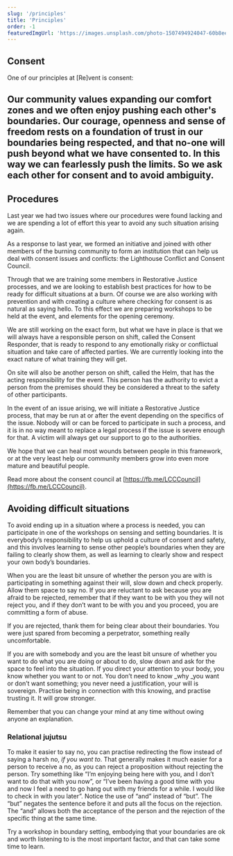 ```yaml
---
slug: '/principles'
title: 'Principles'
order: -1
featuredImgUrl: 'https://images.unsplash.com/photo-1507494924047-60b8ee826ca9?ixid=MnwxMjA3fDB8MHxwaG90by1wYWdlfHx8fGVufDB8fHx8&ixlib=rb-1.2.1&auto=format&fit=crop&w=966&q=80'
---
```


## Consent

One of our principles at [Re]vent is consent:

Our community values expanding our comfort zones and we often enjoy pushing each other's boundaries. Our courage, openness and sense of freedom rests on a foundation of trust in our boundaries being respected, and that no-one will push beyond what we have consented to. In this way we can fearlessly push the limits. So we ask each other for consent and to avoid ambiguity.
---

## Procedures

Last year we had two issues where our procedures were found lacking and we are spending a lot of effort this year to avoid any such situation arising again.

As a response to last year, we formed an initiative and joined with other members of the burning community to form an institution that can help us deal with consent issues and conflicts: the Lighthouse Conflict and Consent Council.

Through that we are training some members in Restorative Justice processes, and we are looking to establish best practices for how to be ready for difficult situations at a burn. Of course we are also working with prevention and with creating a culture where checking for consent is as natural as saying hello. To this effect we are preparing workshops to be held at the event, and elements for the opening ceremony.

We are still working on the exact form, but what we have in place is that we will always have a responsible person on shift, called the Consent Responder, that is ready to respond to any emotionally risky or conflictual situation and take care of affected parties. We are currently looking into the exact nature of what training they will get. 

On site will also be another person on shift, called the Helm, that has the acting responsibility for the event. This person has the authority to evict a person from the premises should they be considered a threat to the safety of other participants. 

In the event of an issue arising, we will initiate a Restorative Justice process, that may be run at or after the event depending on the specifics of the issue. Nobody will or can be forced to participate in such a process, and it is in no way meant to replace a legal process if the issue is severe enough for that. A victim will always get our support to go to the authorities.

We hope that we can heal most wounds between people in this framework, or at the very least help our community members grow into even more mature and beautiful people.

Read more about the consent council at [https://fb.me/LCCCouncil](https://fb.me/LCCCouncil).


## Avoiding difficult situations

To avoid ending up in a situation where a process is needed, you can participate in one of the workshops on sensing and setting boundaries. It is everybody’s responsibility to help us uphold a culture of consent and safety, and this involves learning to sense other people’s boundaries when they are failing to clearly show them, as well as learning to clearly show and respect your own body’s boundaries. 

When you are the least bit unsure of whether the person you are with is participating in something against their will, slow down and check properly. Allow them space to say no. If you are reluctant to ask because you are afraid to be rejected, remember that if they want to be with you they will not reject you, and if they don’t want to be with you and you proceed, you are committing a form of abuse. 

If you are rejected, thank them for being clear about their boundaries. You were just spared from becoming a perpetrator, something really uncomfortable.

If you are with somebody and you are the least bit unsure of whether you want to do what you are doing or about to do, slow down and ask for the space to feel into the situation. If you direct your attention to your body, you know whether you want to or not. You don’t need to know _why _you want or don’t want something; you never need a justification, your will is sovereign. Practise being in connection with this knowing, and practise trusting it. It will grow stronger. 

Remember that you can change your mind at any time without owing anyone an explanation.


### Relational jujutsu

To make it easier to say no, you can practise redirecting the flow instead of saying a harsh no, _if you want to_. That generally makes it much easier for a person to receive a no, as you can reject a proposition without rejecting the person. Try something like “I’m enjoying being here with you, and I don’t want to do that with you now”, or “I’ve been having a good time with you and now I feel a need to go hang out with my friends for a while. I would like to check in with you later”. Notice the use of “and” instead of “but”. The “but” negates the sentence before it and puts all the focus on the rejection. The “and” allows both the acceptance of the person and the rejection of the specific thing at the same time. 

Try a workshop in boundary setting, embodying that your boundaries are ok and worth listening to is the most important factor, and that can take some time to learn.
